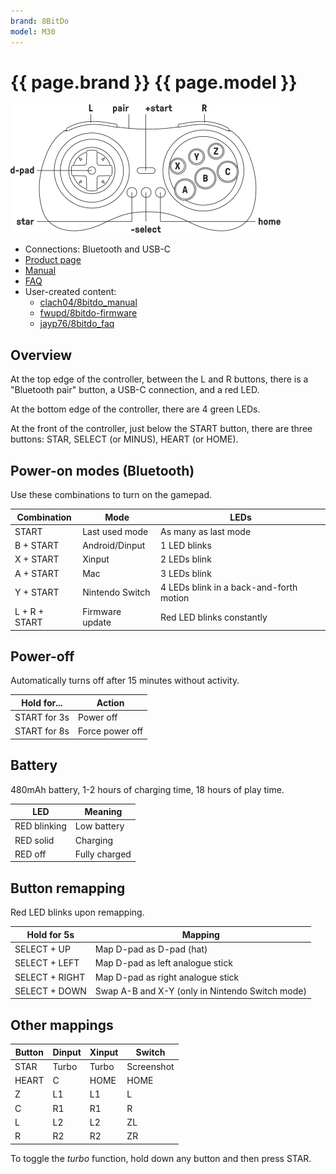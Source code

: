 ```yaml
---
brand: 8BitDo
model: M30
---
```


# {{ page.brand }} {{ page.model }}

<img class="drawing" src="8BitDo_M30.svg" alt="Drawing of the {{ page.brand }} {{ page.model }} gamepad, showing all buttons.">

* Connections: Bluetooth and USB-C
* [Product page](https://www.8bitdo.com/m30/)
* [Manual](https://download.8bitdo.com/Manual/Controller/M30/M30_Manual.pdf)
* [FAQ](https://support.8bitdo.com/faq/m30-bluetooth-controller.html)
* User-created content:
    * [clach04/8bitdo_manual](https://github.com/clach04/8bitdo_manual/)
    * [fwupd/8bitdo-firmware](https://github.com/fwupd/8bitdo-firmware)
    * [jayp76/8bitdo_faq](https://github.com/jayp76/8bitdo_faq/wiki)

## Overview

At the top edge of the controller, between the L and R buttons, there is a "Bluetooth pair" button, a USB-C connection, and a red LED.

At the bottom edge of the controller, there are 4 green LEDs.

At the front of the controller, just below the START button, there are three buttons: STAR, SELECT (or MINUS), HEART (or HOME).

## Power-on modes (Bluetooth)

Use these combinations to turn on the gamepad.

Combination   | Mode            | LEDs
------------- | --------------- | ----
START         | Last used mode  | As many as last mode
B + START     | Android/Dinput  | 1 LED blinks
X + START     | Xinput          | 2 LEDs blink
A + START     | Mac             | 3 LEDs blink
Y + START     | Nintendo Switch | 4 LEDs blink in a back-and-forth motion
L + R + START | Firmware update | Red LED blinks constantly

## Power-off

Automatically turns off after 15 minutes without activity.

Hold for...  | Action
------------ | ------
START for 3s | Power off
START for 8s | Force power off

## Battery

480mAh battery, 1-2 hours of charging time, 18 hours of play time.

LED          | Meaning
------------ | -------
RED blinking | Low battery
RED solid    | Charging
RED off      | Fully charged

## Button remapping

Red LED blinks upon remapping.

Hold for 5s    | Mapping
-------------- | -------
SELECT + UP    | Map D-pad as D-pad (hat)
SELECT + LEFT  | Map D-pad as left analogue stick
SELECT + RIGHT | Map D-pad as right analogue stick
SELECT + DOWN  | Swap A-B and X-Y (only in Nintendo Switch mode)

## Other mappings

Button | Dinput | Xinput | Switch
------ | ------ | ------ | ------
STAR   | Turbo  | Turbo  | Screenshot
HEART  | C      | HOME   | HOME
Z      | L1     | L1     | L
C      | R1     | R1     | R
L      | L2     | L2     | ZL
R      | R2     | R2     | ZR

To toggle the *turbo* function, hold down any button and then press STAR.
